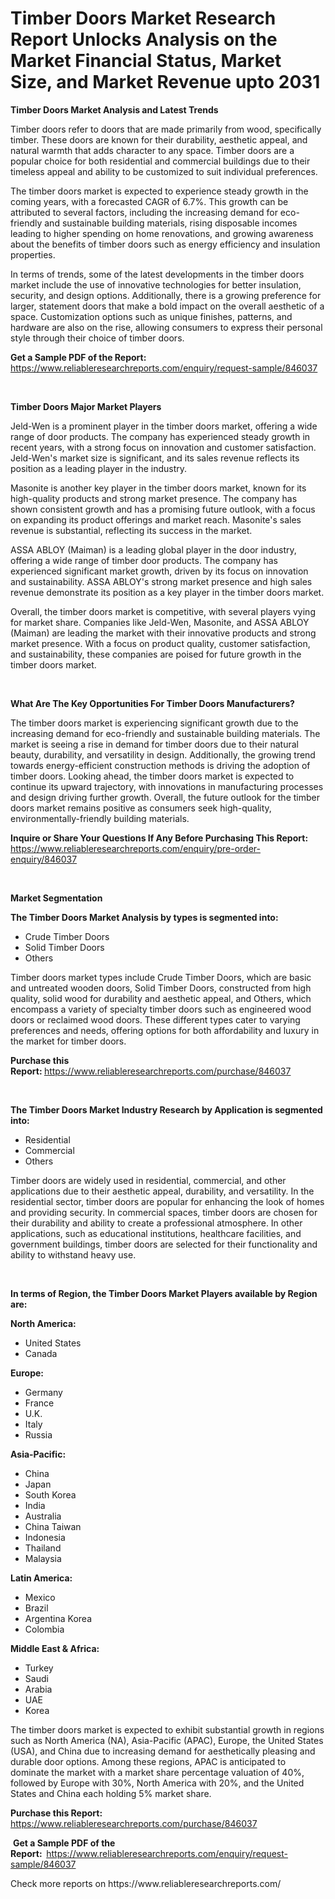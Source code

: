 <p><h1>Timber Doors Market Research Report Unlocks Analysis on the Market Financial Status, Market Size, and Market Revenue upto 2031</h1></p><p><strong>Timber Doors Market Analysis and Latest Trends</strong></p>
<p><p>Timber doors refer to doors that are made primarily from wood, specifically timber. These doors are known for their durability, aesthetic appeal, and natural warmth that adds character to any space. Timber doors are a popular choice for both residential and commercial buildings due to their timeless appeal and ability to be customized to suit individual preferences.</p><p>The timber doors market is expected to experience steady growth in the coming years, with a forecasted CAGR of 6.7%. This growth can be attributed to several factors, including the increasing demand for eco-friendly and sustainable building materials, rising disposable incomes leading to higher spending on home renovations, and growing awareness about the benefits of timber doors such as energy efficiency and insulation properties.</p><p>In terms of trends, some of the latest developments in the timber doors market include the use of innovative technologies for better insulation, security, and design options. Additionally, there is a growing preference for larger, statement doors that make a bold impact on the overall aesthetic of a space. Customization options such as unique finishes, patterns, and hardware are also on the rise, allowing consumers to express their personal style through their choice of timber doors.</p></p>
<p><strong>Get a Sample PDF of the Report:&nbsp;</strong> <a href="https://www.reliableresearchreports.com/enquiry/request-sample/846037">https://www.reliableresearchreports.com/enquiry/request-sample/846037</a></p>
<p>&nbsp;</p>
<p><strong>Timber Doors Major Market Players</strong></p>
<p><p>Jeld-Wen is a prominent player in the timber doors market, offering a wide range of door products. The company has experienced steady growth in recent years, with a strong focus on innovation and customer satisfaction. Jeld-Wen's market size is significant, and its sales revenue reflects its position as a leading player in the industry.</p><p>Masonite is another key player in the timber doors market, known for its high-quality products and strong market presence. The company has shown consistent growth and has a promising future outlook, with a focus on expanding its product offerings and market reach. Masonite's sales revenue is substantial, reflecting its success in the market.</p><p>ASSA ABLOY (Maiman) is a leading global player in the door industry, offering a wide range of timber door products. The company has experienced significant market growth, driven by its focus on innovation and sustainability. ASSA ABLOY's strong market presence and high sales revenue demonstrate its position as a key player in the timber doors market.</p><p>Overall, the timber doors market is competitive, with several players vying for market share. Companies like Jeld-Wen, Masonite, and ASSA ABLOY (Maiman) are leading the market with their innovative products and strong market presence. With a focus on product quality, customer satisfaction, and sustainability, these companies are poised for future growth in the timber doors market.</p></p>
<p>&nbsp;</p>
<p><strong>What Are The Key Opportunities For Timber Doors Manufacturers?</strong></p>
<p><p>The timber doors market is experiencing significant growth due to the increasing demand for eco-friendly and sustainable building materials. The market is seeing a rise in demand for timber doors due to their natural beauty, durability, and versatility in design. Additionally, the growing trend towards energy-efficient construction methods is driving the adoption of timber doors. Looking ahead, the timber doors market is expected to continue its upward trajectory, with innovations in manufacturing processes and design driving further growth. Overall, the future outlook for the timber doors market remains positive as consumers seek high-quality, environmentally-friendly building materials.</p></p>
<p><strong>Inquire or Share Your Questions If Any Before Purchasing This Report:</strong> <a href="https://www.reliableresearchreports.com/enquiry/pre-order-enquiry/846037">https://www.reliableresearchreports.com/enquiry/pre-order-enquiry/846037</a></p>
<p>&nbsp;</p>
<p><strong>Market Segmentation</strong></p>
<p><strong>The Timber Doors Market Analysis by types is segmented into:</strong></p>
<p><ul><li>Crude Timber Doors</li><li>Solid Timber Doors</li><li>Others</li></ul></p>
<p><p>Timber doors market types include Crude Timber Doors, which are basic and untreated wooden doors, Solid Timber Doors, constructed from high quality, solid wood for durability and aesthetic appeal, and Others, which encompass a variety of specialty timber doors such as engineered wood doors or reclaimed wood doors. These different types cater to varying preferences and needs, offering options for both affordability and luxury in the market for timber doors.</p></p>
<p><strong>Purchase this Report:&nbsp;</strong><a href="https://www.reliableresearchreports.com/purchase/846037">https://www.reliableresearchreports.com/purchase/846037</a></p>
<p>&nbsp;</p>
<p><strong>The Timber Doors Market Industry Research by Application is segmented into:</strong></p>
<p><ul><li>Residential</li><li>Commercial</li><li>Others</li></ul></p>
<p><p>Timber doors are widely used in residential, commercial, and other applications due to their aesthetic appeal, durability, and versatility. In the residential sector, timber doors are popular for enhancing the look of homes and providing security. In commercial spaces, timber doors are chosen for their durability and ability to create a professional atmosphere. In other applications, such as educational institutions, healthcare facilities, and government buildings, timber doors are selected for their functionality and ability to withstand heavy use.</p></p>
<p>&nbsp;</p>
<p><strong>In terms of Region, the Timber Doors Market Players available by Region are:</strong></p>
<p>
    <p> <strong> North America: </strong>
        <ul>
            <li>United States</li>
            <li>Canada</li>
        </ul>
        </p> 
    <p> <strong> Europe: </strong>
        <ul>
            <li>Germany</li>
            <li>France</li>
            <li>U.K.</li>
            <li>Italy</li>
            <li>Russia</li>
        </ul>
        </p> 
    <p> <strong> Asia-Pacific: </strong>
        <ul>
            <li>China</li>
            <li>Japan</li>
            <li>South Korea</li>
            <li>India</li>
            <li>Australia</li>
            <li>China Taiwan</li>
            <li>Indonesia</li>
            <li>Thailand</li>
            <li>Malaysia</li>
        </ul>
        </p> 
    <p> <strong> Latin America: </strong>
        <ul>
            <li>Mexico</li>
            <li>Brazil</li>
            <li>Argentina Korea</li>
            <li>Colombia</li>
        </ul>
        </p> 
    <p> <strong> Middle East & Africa: </strong>
        <ul>
            <li>Turkey</li>
            <li>Saudi</li>
            <li>Arabia</li>
            <li>UAE</li>
            <li>Korea</li>
        </ul>
    </p>
    </p>
<p><p>The timber doors market is expected to exhibit substantial growth in regions such as North America (NA), Asia-Pacific (APAC), Europe, the United States (USA), and China due to increasing demand for aesthetically pleasing and durable door options. Among these regions, APAC is anticipated to dominate the market with a market share percentage valuation of 40%, followed by Europe with 30%, North America with 20%, and the United States and China each holding 5% market share.</p></p>
<p><strong>Purchase this Report: </strong><a href="https://www.reliableresearchreports.com/purchase/846037">https://www.reliableresearchreports.com/purchase/846037</a></p>
<p>&nbsp;<strong>Get a Sample PDF of the Report:&nbsp;&nbsp;</strong><a href="https://www.reliableresearchreports.com/enquiry/request-sample/846037">https://www.reliableresearchreports.com/enquiry/request-sample/846037</a></p>
<p><strong></strong></p>
<p>Check more reports on https://www.reliableresearchreports.com/</p>